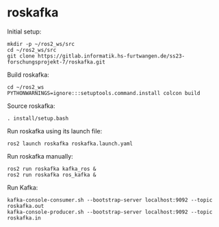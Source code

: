 # roskafka

Initial setup:

    mkdir -p ~/ros2_ws/src
    cd ~/ros2_ws/src
    git clone https://gitlab.informatik.hs-furtwangen.de/ss23-forschungsprojekt-7/roskafka.git

Build roskafka:

    cd ~/ros2_ws
    PYTHONWARNINGS=ignore:::setuptools.command.install colcon build

Source roskafka:

    . install/setup.bash

Run roskafka using its launch file:

    ros2 launch roskafka roskafka.launch.yaml

Run roskafka manually:

    ros2 run roskafka kafka_ros &
    ros2 run roskafka ros_kafka &

Run Kafka:

    kafka-console-consumer.sh --bootstrap-server localhost:9092 --topic roskafka.out
    kafka-console-producer.sh --bootstrap-server localhost:9092 --topic roskafka.in
